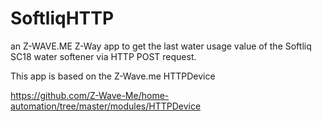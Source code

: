 # SoftliqHTTP
an Z-WAVE.ME Z-Way app to get the last water usage value of the Softliq SC18 water softener via HTTP POST request.

This app is based on the Z-Wave.me HTTPDevice 

https://github.com/Z-Wave-Me/home-automation/tree/master/modules/HTTPDevice
